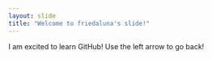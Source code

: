 ```yaml
---
layout: slide
title: "Welcome to friedaluna's slide!"
---
```

I am excited to learn GitHub!
Use the left arrow to go back!